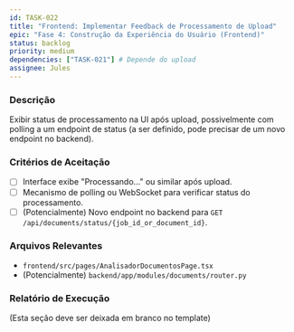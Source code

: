 ```yaml
---
id: TASK-022
title: "Frontend: Implementar Feedback de Processamento de Upload"
epic: "Fase 4: Construção da Experiência do Usuário (Frontend)"
status: backlog
priority: medium
dependencies: ["TASK-021"] # Depende do upload
assignee: Jules
---
```


### Descrição

Exibir status de processamento na UI após upload, possivelmente com polling a um endpoint de status (a ser definido, pode precisar de um novo endpoint no backend).

### Critérios de Aceitação

- [ ] Interface exibe "Processando..." ou similar após upload.
- [ ] Mecanismo de polling ou WebSocket para verificar status do processamento.
- [ ] (Potencialmente) Novo endpoint no backend para `GET /api/documents/status/{job_id_or_document_id}`.

### Arquivos Relevantes

* `frontend/src/pages/AnalisadorDocumentosPage.tsx`
* (Potencialmente) `backend/app/modules/documents/router.py`

### Relatório de Execução

(Esta seção deve ser deixada em branco no template)
